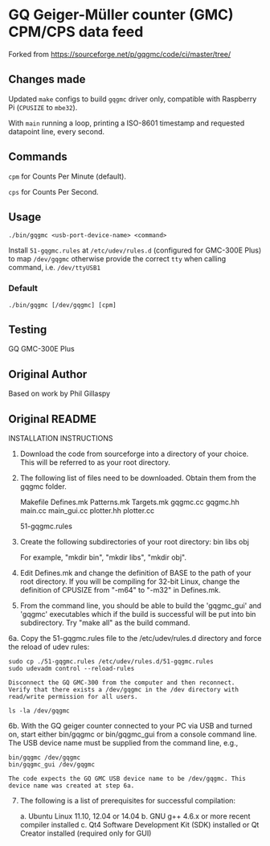 # GQ Geiger-Müller counter (GMC) CPM/CPS data feed
Forked from https://sourceforge.net/p/gqgmc/code/ci/master/tree/

## Changes made
Updated `make` configs to build `gqgmc` driver only, compatible with Raspberry Pi (`CPUSIZE` to `mbe32`).

With `main` running a loop, printing a ISO-8601 timestamp and requested datapoint line, every second.

## Commands
`cpm` for Counts Per Minute (default).

`cps` for Counts Per Second.

## Usage
`./bin/gqgmc <usb-port-device-name> <command>`

Install `51-gqgmc.rules` at `/etc/udev/rules.d` (configured for GMC-300E Plus) to map `/dev/gqgmc` otherwise provide the correct `tty` when calling command, i.e. `/dev/ttyUSB1`

### Default
`./bin/gqgmc [/dev/gqgmc] [cpm]`

## Testing
GQ GMC-300E Plus

## Original Author
Based on work by Phil Gillaspy

## Original README

 INSTALLATION INSTRUCTIONS
 
 1. Download the code from sourceforge into a directory of your choice.
    This will be referred to as your root directory.
 
 2. The following list of files need to be downloaded. Obtain them from
    the gqgmc folder.

    Makefile
    Defines.mk
    Patterns.mk
    Targets.mk
    gqgmc.cc
    gqgmc.hh
    main.cc
    main_gui.cc
    plotter.hh
    plotter.cc

    51-gqgmc.rules
    
 3. Create the following subdirectories of your root directory:
    bin
    libs
    obj
    
    For example, "mkdir bin", "mkdir libs", "mkdir obj".
    
 4. Edit Defines.mk and change the definition of BASE to the
    path of your root directory. If you will be compiling for 32-bit
    Linux, change the definition of CPUSIZE from "-m64" to "-m32"
    in Defines.mk. 
    
 5. From the command line, you should be able to build the 
    'gqgmc_gui' and 'gqgmc' executables which if the build is successful
    will be put into bin subdirectory. Try "make all" as the build
    command. 

 6a. Copy the 51-gqgmc.rules file to the /etc/udev/rules.d directory and
    force the reload of udev rules:
    
    sudo cp ./51-gqgmc.rules /etc/udev/rules.d/51-gqgmc.rules
    sudo udevadm control --reload-rules

    Disconnect the GQ GMC-300 from the computer and then reconnect.
    Verify that there exists a /dev/gqgmc in the /dev directory with
    read/write permission for all users.

    ls -la /dev/gqgmc
 
    
 6b. With the GQ geiger counter connected to your PC via USB and turned
    on, start either bin/gqgmc or bin/gqgmc_gui from a console command
    line. The USB device name must be supplied from the command line, e.g.,

    bin/gqgmc /dev/gqgmc
    bin/gqgmc_gui /dev/gqgmc
    
    The code expects the GQ GMC USB device name to be /dev/gqgmc. This
    device name was created at step 6a.
    
 7. The following is a list of prerequisites for successful compilation:
 
    a. Ubuntu Linux 11.10, 12.04 or 14.04
    b. GNU g++ 4.6.x or more recent compiler installed
    c. Qt4 Software Development Kit (SDK) installed
       or Qt Creator installed (required only for GUI)

